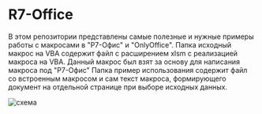 # R7-Office
В этом репозитории представлены самые полезные и нужные примеры работы с макросами в "Р7-Офис" и "OnlyOffice". 
Папка исходный макрос на VBA содержит файл с расширением xlsm с реализацией макроса на VBA. Данный макрос был взят за основу для написания макроса под "Р7-Офис"
Папка пример использования содержит файл со встроенным макросом и сам текст макроса, формирующего документ на отдельной странице при выборе исходных данных.

![схема](https://github.com/Am-Am-Am/R7-Office/assets/55045450/36e611ea-0cbb-47a3-badf-d4a32fd8cca7)
